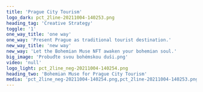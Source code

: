 ```yaml
---
title: 'Prague City Tourism'
logo_dark: pct_2line-20211004-140253.png
heading_tag: 'Creative Strategy'
toggle: '1'
one_way_title: 'one way'
one_way: 'Present Prague as traditional tourist destination.'
new_way_title: 'new way'
new_way: 'Let the Bohemian Muse NFT awaken your bohemian soul.'
big_image: 'Probuďte svou bohémskou duši.png'
video: 'null'
logo_light: pct_2line_neg-20211004-140254.png
heading_two: 'Bohemian Muse for Prague City Tourism'
media: 'pct_2line_neg-20211004-140254.png,pct_2line-20211004-140253.png,Probuďte svou bohémskou duši.png'
---
```


